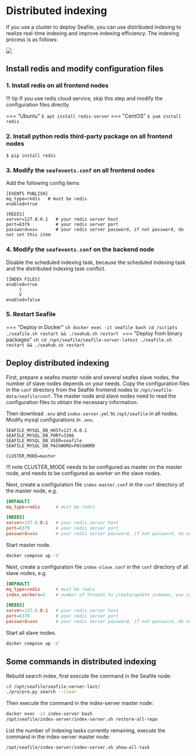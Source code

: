 # Distributed indexing

If you use a cluster to deploy Seafile, you can use distributed indexing to realize real-time indexing and improve indexing efficiency. The indexing process is as follows:

![](../images/distributed-indexing.png)

## Install redis and modify configuration files

### 1. Install redis on all frontend nodes

!!! tip 
    If you use redis cloud service, skip this step and modify the configuration files directly

=== "Ubuntu"
    ```
    $ apt install redis-server
    ```
=== "CentOS"
    ```
    $ yum install redis
    ```

### 2. Install python redis third-party package on all frontend nodes

```
$ pip install redis
```

### 3. Modify the `seafevents.conf` on all frontend nodes

Add the following config items

```
[EVENTS PUBLISH]
mq_type=redis   # must be redis
enabled=true

[REDIS]
server=127.0.0.1   # your redis server host
port=6379          # your redis server port
password=xxx       # your redis server password, if not password, do not set this item
```

### 4. Modify the `seafevents.conf` on the backend node

Disable the scheduled indexing task, because the scheduled indexing task and the distributed indexing task conflict.

```
[INDEX FILES]
enabled=true
     |
     V
enabled=false   
```

### 5. Restart Seafile

=== "Deploy in Docker"
    ```sh
    docker exec -it seafile bash
    cd /scripts
    ./seafile.sh restart && ./seahub.sh restart
    ```
=== "Deploy from binary packages"
    ```sh
    cd /opt/seafile/seafile-server-latest
    ./seafile.sh restart && ./seahub.sh restart
    ```

## Deploy distributed indexing

First, prepare a seafes master node and several seafes slave nodes, the number of slave nodes depends on your needs. Copy the configuration files in the `conf` directory from the Seafile frontend nodes to `/opt/seafile-data/seafile/conf`. The master node and slave nodes need to read the configuration files to obtain the necessary information.

Then download `.env` and `index-server.yml` to `/opt/seafile` in all nodes. Modify mysql configurations in `.env`.

```env
SEAFILE_MYSQL_DB_HOST=127.0.0.1
SEAFILE_MYSQL_DB_PORT=3306
SEAFILE_MYSQL_DB_USER=seafile
SEAFILE_MYSQL_DB_PASSWORD=PASSWORD

CLUSTER_MODE=master
```

!!! note
    CLUSTER_MODE needs to be configured as master on the master node, and needs to be configured as worker on the slave nodes.

Next, create a configuration file `index-master.conf` in the `conf` directory of the master node, e.g.

```conf
[DEFAULT]
mq_type=redis      # must be redis

[REDIS]
server=127.0.0.1   # your redis server host
port=6379          # your redis server port
password=xxx       # your redis server password, if not password, do not set this item
```

Start master node.

```bash
docker compose up -d
```

Next, create a configuration file `index-slave.conf` in the `conf` directory of all slave nodes, e.g.

```conf
[DEFAULT]
mq_type=redis      # must be redis
index_workers=2    # number of threads to create/update indexes, you can increase this value according to your needs

[REDIS]
server=127.0.0.1   # your redis server host
port=6379          # your redis server port
password=xxx       # your redis server password, if not password, do not set this item
```

Start all slave nodes.

```bash
docker compose up -d
```

## Some commands in distributed indexing

Rebuild search index, first execute the command in the Seafile node:

```bash
cd /opt/seafile/seafile-server-last/
./pro/pro.py search --clear
```

Then execute the command in the index-server master node:

```bash
docker exec -it index-server bash
/opt/seafile/index-server/index-server.sh restore-all-repo
```

List the number of indexing tasks currently remaining, execute the command in the index-server master node:

```bash
/opt/seafile/index-server/index-server.sh show-all-task
```
